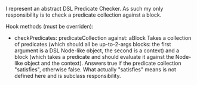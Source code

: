 I represent an abstract DSL Predicate Checker. As such my only responsibility is to check a predicate collection against a block.

Hook methods (must be overriden):

- checkPredicates: predicateCollection against: aBlock
	Takes a collection of predicates (which should all be up-to-2-args blocks: the first argument is a DSL Node-like object, the second is a context) and a block (which takes a predicate and should evaluate it against the Node-like object and the context). Answers true if the predicate collection "satisfies", otherwise false. What actually "satisfies" means is not defined here and is subclass responsibility.
